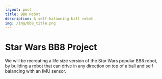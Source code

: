 ```yaml
---
layout: post
title: BB8 Robot
description: A self-balancing ball robot.
img: /img/bb8_title.png
---
```


# Star Wars BB8 Project

We will be recreating a life size version of the Star Wars popular BB8 robot, by building a robot that can drive in any direction on top of a ball and self balancing with an IMU sensor.
